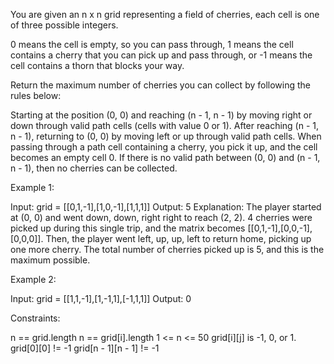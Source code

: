You are given an n x n grid representing a field of cherries, each cell is
one of three possible integers.


0 means the cell is empty, so you can pass through,
1 means the cell contains a cherry that you can pick up and pass through,
or
-1 means the cell contains a thorn that blocks your way.


Return the maximum number of cherries you can collect by following the rules
below:


Starting at the position (0, 0) and reaching (n - 1, n - 1) by moving right
or down through valid path cells (cells with value 0 or 1).
After reaching (n - 1, n - 1), returning to (0, 0) by moving left or up
through valid path cells.
When passing through a path cell containing a cherry, you pick it up, and the
cell becomes an empty cell 0.
If there is no valid path between (0, 0) and (n - 1, n - 1), then no cherries
can be collected.



Example 1:


Input: grid = [[0,1,-1],[1,0,-1],[1,1,1]]
Output: 5
Explanation: The player started at (0, 0) and went down, down, right right to
reach (2, 2).
4 cherries were picked up during this single trip, and the matrix becomes
[[0,1,-1],[0,0,-1],[0,0,0]].
Then, the player went left, up, up, left to return home, picking up one more
cherry.
The total number of cherries picked up is 5, and this is the maximum
possible.


Example 2:


Input: grid = [[1,1,-1],[1,-1,1],[-1,1,1]]
Output: 0



Constraints:


n == grid.length
n == grid[i].length
1 <= n <= 50
grid[i][j] is -1, 0, or 1.
grid[0][0] != -1
grid[n - 1][n - 1] != -1




